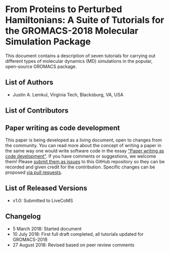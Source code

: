 # From Proteins to Perturbed Hamiltonians: A Suite of Tutorials for the GROMACS-2018 Molecular Simulation Package 

This document contains a description of seven tutorials for carrying out different types
of molecular dynamics (MD) simulations in the popular, open-source GROMACS package.

## List of Authors

- Justin A. Lemkul, Virginia Tech, Blacksburg, VA, USA

## List of Contributors
<!-- We suggest listing contributers in order of addition. -->

## Paper writing as code development
<!-- This discussion is so that people know how to contribute to your document. -->
This paper is being developed as a living document, open to changes from the community. You can read more about the concept of writing a paper in the same way one would write software code in the essay ["Paper writing as code development"](https://livecomsjournal.github.io/about/paper_code/). If you have comments or suggestions, we welcome them! Please [submit them as issues](https://guides.github.com/features/issues/) to this GitHub repository so they can be recorded and given credit for the contribution. Specific changes can be proposed [via pull requests](https://help.github.com/articles/about-pull-requests/).

## List of Released Versions
<!-- update this when you decide to release a version either by preprint or when submitted to LiveCoMS-->
- v1.0: Submitted to LiveCoMS

## Changelog
<!-- Here, record summaries of important changes. A granular discussion of changes will be kept in GitHub by issue tracking.-->
- 5 March 2018: Started document
- 10 July 2018: First full draft completed, all tutorials updated for GROMACS-2018
- 27 August 2018: Revised based on peer review comments
